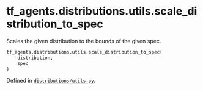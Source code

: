 <div itemscope itemtype="http://developers.google.com/ReferenceObject">
<meta itemprop="name" content="tf_agents.distributions.utils.scale_distribution_to_spec" />
<meta itemprop="path" content="Stable" />
</div>

# tf_agents.distributions.utils.scale_distribution_to_spec

Scales the given distribution to the bounds of the given spec.

``` python
tf_agents.distributions.utils.scale_distribution_to_spec(
    distribution,
    spec
)
```



Defined in [`distributions/utils.py`](https://github.com/tensorflow/agents/tree/master/tf_agents/distributions/utils.py).

<!-- Placeholder for "Used in" -->
